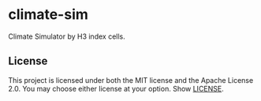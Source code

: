# climate-sim

Climate Simulator by H3 index cells.

## License

This project is licensed under both the MIT license and the Apache License 2.0.
You may choose either license at your option. Show [LICENSE](LICENSE).
